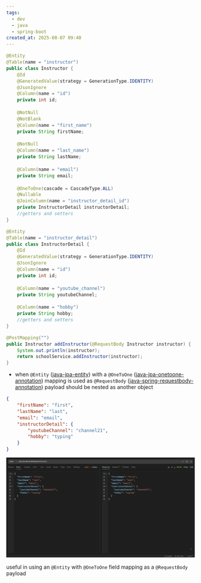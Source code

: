 ```yaml
---
tags:
  - dev
  - java
  - spring-boot
created_at: 2025-08-07 09:40
---
```

```java
@Entity
@Table(name = "instructor")
public class Instructor {
	@Id
	@GeneratedValue(strategy = GenerationType.IDENTITY)
	@JsonIgnore
	@Column(name = "id")
	private int id;

	@NotNull
	@NotBlank
	@Column(name = "first_name")
	private String firstName;

	@NotNull
	@Column(name = "last_name")
	private String lastName;

	@Column(name = "email")
	private String email;

	@OneToOne(cascade = CascadeType.ALL)
	@Nullable
	@JoinColumn(name = "instructor_detail_id")
	private InstructorDetail instructorDetail;
	//getters and setters
}
```

```java
@Entity
@Table(name = "instructor_detail")
public class InstructorDetail {
	@Id
	@GeneratedValue(strategy = GenerationType.IDENTITY)
	@JsonIgnore
	@Column(name = "id")
	private int id;

	@Column(name = "youtube_channel")
	private String youtubeChannel;

	@Column(name = "hobby")
	private String hobby;
	//getters and setters
}
```

```java
@PostMapping("")
public Instructor addInstructor(@RequestBody Instructor instructor) {
	System.out.println(instructor);
	return schoolService.addInstructor(instructor);
}
```
- when `@Entity` ([java-jpa-entity](../jpa/java-jpa-entity.md)) with a `@OneToOne` ([java-jpa-onetoone-annotation](../jpa/java-jpa-onetoone-annotation.md)) mapping is used as `@RequestBody` ([java-spring-requestbody-annotation](dev/java/spring/java-spring-requestbody-annotation.md)) payload should be nested as another object
```json
{
	"firstName": "first",
	"lastName": "last",
	"email": "email",
	"instructorDetail": {
		"youtubeChannel": "channel21",
		"hobby": "typing"
	}
}
```
![](attachments/Pasted%20image%2020250807095107.png)

useful in using an `@Entity` with `@OneToOne` field mapping as a `@RequestBody` payload